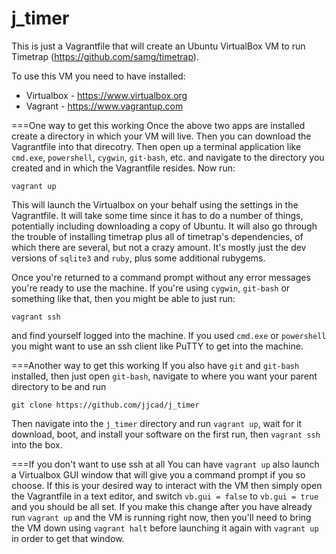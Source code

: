 j_timer
=======================

This is just a Vagrantfile that will create an Ubuntu VirtualBox VM to run Timetrap
(https://github.com/samg/timetrap).

To use this VM you need to have installed:
* Virtualbox - https://www.virtualbox.org
* Vagrant - https://www.vagrantup.com

===One way to get this working
Once the above two apps are installed create a directory in which your VM will live.
Then you can download the Vagrantfile into that direcotry.
Then open up a terminal application like `cmd.exe`, `powershell`, `cygwin`, `git-bash`,
etc. and navigate to the directory you created and in which the Vagrantfile resides.
Now run:
```
vagrant up
```
This will launch the Virtualbox on your behalf using the settings in the Vagrantfile.
It will take some time since it has to do a number of things, potentially including
downloading a copy of Ubuntu. It will also go through the trouble of installing timetrap
plus all of timetrap's dependencies, of which there are several, but not a crazy amount.
It's mostly just the dev versions of `sqlite3` and `ruby`, plus some additional rubygems.

Once you're returned to a command prompt without any error messages you're ready to use
the machine. If you're using `cygwin`, `git-bash` or something like that, then you might
be able to just run:
```
vagrant ssh
```
and find yourself logged into the machine. If you used `cmd.exe` or `powershell` you
might want to use an ssh client like PuTTY to get into the machine.

===Another way to get this working
If you also have `git` and `git-bash` installed, then just open `git-bash`, navigate to
where you want your parent directory to be and run
```
git clone https://github.com/jjcad/j_timer
```
Then navigate into the `j_timer` directory and run `vagrant up`, wait for it download,
boot, and install your software on the first run, then `vagrant ssh` into the box.

===If you don't want to use ssh at all
You can have `vagrant up` also launch a Virtualbox GUI window that will give you a
command prompt if you so choose. If this is your desired way to interact with the VM then
simply open the Vagrantfile in a text editor, and switch `vb.gui = false` to `vb.gui = true`
and you should be all set. If you make this change after you have already run 
`vagrant up` and the VM is running right now, then you'll need to bring the VM down
using `vagrant halt` before launching it again with `vagrant up` in order to get that
window.
